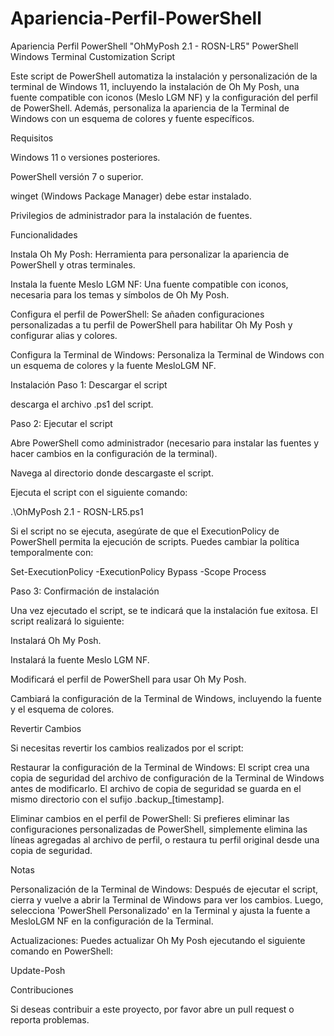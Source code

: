# Apariencia-Perfil-PowerShell
Apariencia Perfil PowerShell "OhMyPosh 2.1 - ROSN-LR5"
PowerShell Windows Terminal Customization Script

Este script de PowerShell automatiza la instalación y personalización de la terminal de Windows 11, incluyendo la instalación de Oh My Posh, una fuente compatible con iconos (Meslo LGM NF) y la configuración del perfil de PowerShell. Además, personaliza la apariencia de la Terminal de Windows con un esquema de colores y fuente específicos.

Requisitos

Windows 11 o versiones posteriores.

PowerShell versión 7 o superior.

winget (Windows Package Manager) debe estar instalado.

Privilegios de administrador para la instalación de fuentes.

Funcionalidades

Instala Oh My Posh: Herramienta para personalizar la apariencia de PowerShell y otras terminales.

Instala la fuente Meslo LGM NF: Una fuente compatible con iconos, necesaria para los temas y símbolos de Oh My Posh.

Configura el perfil de PowerShell: Se añaden configuraciones personalizadas a tu perfil de PowerShell para habilitar Oh My Posh y configurar alias y colores.

Configura la Terminal de Windows: Personaliza la Terminal de Windows con un esquema de colores y la fuente MesloLGM NF.

Instalación
Paso 1: Descargar el script

descarga el archivo .ps1 del script.

Paso 2: Ejecutar el script

Abre PowerShell como administrador (necesario para instalar las fuentes y hacer cambios en la configuración de la terminal).

Navega al directorio donde descargaste el script.

Ejecuta el script con el siguiente comando:

.\OhMyPosh 2.1 - ROSN-LR5.ps1


Si el script no se ejecuta, asegúrate de que el ExecutionPolicy de PowerShell permita la ejecución de scripts. Puedes cambiar la política temporalmente con:

Set-ExecutionPolicy -ExecutionPolicy Bypass -Scope Process

Paso 3: Confirmación de instalación

Una vez ejecutado el script, se te indicará que la instalación fue exitosa. El script realizará lo siguiente:

Instalará Oh My Posh.

Instalará la fuente Meslo LGM NF.

Modificará el perfil de PowerShell para usar Oh My Posh.

Cambiará la configuración de la Terminal de Windows, incluyendo la fuente y el esquema de colores.

Revertir Cambios

Si necesitas revertir los cambios realizados por el script:

Restaurar la configuración de la Terminal de Windows: El script crea una copia de seguridad del archivo de configuración de la Terminal de Windows antes de modificarlo. El archivo de copia de seguridad se guarda en el mismo directorio con el sufijo .backup_[timestamp].

Eliminar cambios en el perfil de PowerShell: Si prefieres eliminar las configuraciones personalizadas de PowerShell, simplemente elimina las líneas agregadas al archivo de perfil, o restaura tu perfil original desde una copia de seguridad.

Notas

Personalización de la Terminal de Windows: Después de ejecutar el script, cierra y vuelve a abrir la Terminal de Windows para ver los cambios. Luego, selecciona 'PowerShell Personalizado' en la Terminal y ajusta la fuente a MesloLGM NF en la configuración de la Terminal.

Actualizaciones: Puedes actualizar Oh My Posh ejecutando el siguiente comando en PowerShell:

Update-Posh

Contribuciones

Si deseas contribuir a este proyecto, por favor abre un pull request o reporta problemas.

